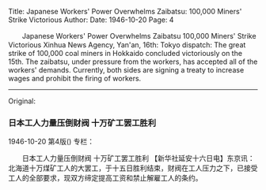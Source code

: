 Title: Japanese Workers' Power Overwhelms Zaibatsu: 100,000 Miners' Strike Victorious
Author:
Date: 1946-10-20
Page: 4

　　Japanese Workers' Power Overwhelms Zaibatsu
    100,000 Miners' Strike Victorious
    Xinhua News Agency, Yan'an, 16th: Tokyo dispatch: The great strike of 100,000 coal miners in Hokkaido concluded victoriously on the 15th. The zaibatsu, under pressure from the workers, has accepted all of the workers' demands. Currently, both sides are signing a treaty to increase wages and prohibit the firing of workers.



<hr /> 

Original: 


### 日本工人力量压倒财阀  十万矿工罢工胜利

1946-10-20
第4版()
专栏：

　　日本工人力量压倒财阀
    十万矿工罢工胜利
    【新华社延安十六日电】东京讯：北海道十万煤矿工人的大罢工，于十五日胜利结束，财阀在工人压力之下，已接受工人的全部要求，现双方缔定提高工资和禁止解雇工人的条约。
